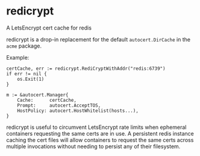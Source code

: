 # redicrypt

A LetsEncrypt cert cache for redis

redicrypt is a drop-in replacement for the default `autocert.DirCache` in the `acme` package.

Example:
```
certCache, err := redicrypt.RediCryptWithAddr("redis:6739")
if err != nil {
	os.Exit(1)
}

m := &autocert.Manager{
	Cache:      certCache,
	Prompt:     autocert.AcceptTOS,
	HostPolicy: autocert.HostWhitelist(hosts...),
}
```

redicrypt is useful to circumvent LetsEncrypt rate limits when ephemeral containers requesting the same certs are in use. A persistent redis instance caching the cert files will allow containers to request the same certs across multiple invocations without needing to persist any of their filesystem.